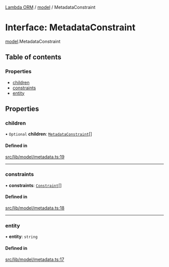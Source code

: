 [Lambda ORM](../README.md) / [model](../modules/model.md) / MetadataConstraint

# Interface: MetadataConstraint

[model](../modules/model.md).MetadataConstraint

## Table of contents

### Properties

- [children](model.MetadataConstraint.md#children)
- [constraints](model.MetadataConstraint.md#constraints)
- [entity](model.MetadataConstraint.md#entity)

## Properties

### children

• `Optional` **children**: [`MetadataConstraint`](model.MetadataConstraint.md)[]

#### Defined in

[src/lib/model/metadata.ts:19](https://github.com/FlavioLionelRita/lambdaorm/blob/7350fa3/src/lib/model/metadata.ts#L19)

___

### constraints

• **constraints**: [`Constraint`](model.Constraint.md)[]

#### Defined in

[src/lib/model/metadata.ts:18](https://github.com/FlavioLionelRita/lambdaorm/blob/7350fa3/src/lib/model/metadata.ts#L18)

___

### entity

• **entity**: `string`

#### Defined in

[src/lib/model/metadata.ts:17](https://github.com/FlavioLionelRita/lambdaorm/blob/7350fa3/src/lib/model/metadata.ts#L17)
